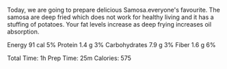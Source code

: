 Today, we are going to prepare delicious Samosa.everyone's favourite.
The samosa are deep fried which does not work for healthy living and it has a stuffing of potatoes. Your fat levels increase as deep frying increases oil absorption.

Energy	        91 cal	5%
Protein	        1.4 g	3%
Carbohydrates	7.9 g	3%
Fiber	        1.6 g   6%

Total Time: 1h   Prep Time:  25m   Calories: 575